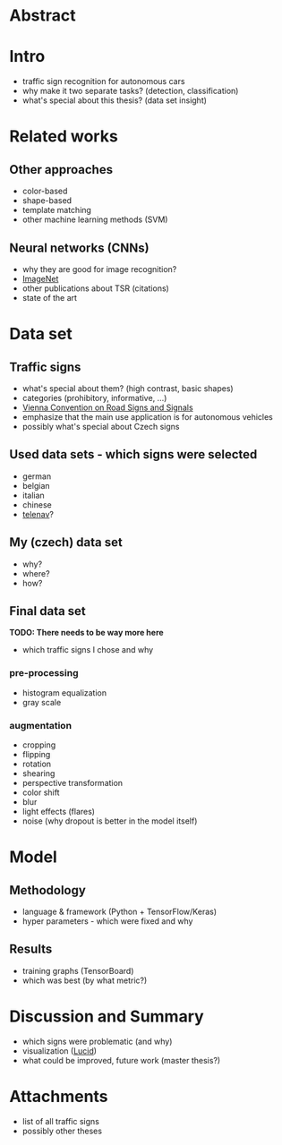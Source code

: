# Abstract
# Intro
- traffic sign recognition for autonomous cars
- why make it two separate tasks? (detection, classification)
- what's special about this thesis? (data set insight)

# Related works
## Other approaches
- color-based
- shape-based
- template matching
- other machine learning  methods (SVM)
## Neural networks (CNNs)
- why they are good for image recognition?
- [ImageNet](http://www.image-net.org/challenges/LSVRC/)
- other publications about TSR (citations)
- state of the art

# Data set
## Traffic signs
- what's special about them? (high contrast, basic shapes)
- categories (prohibitory, informative, ...)
- [Vienna Convention on Road Signs and Signals](https://en.wikipedia.org/wiki/Vienna_Convention_on_Road_Signs_and_Signals)
- emphasize that the main use application is for autonomous vehicles
- possibly what's special about Czech signs
## Used data sets - which signs were selected
- german
- belgian
- italian
- chinese
- [telenav](https://github.com/Telenav/Telenav.AI)?
## My (czech) data set
- why?
- where?
- how?
## Final data set
**TODO: There needs to be way more here**
- which traffic signs I chose and why
### pre-processing
- histogram equalization
- gray scale
### augmentation
- cropping
- flipping
- rotation
- shearing
- perspective transformation
- color shift
- blur
- light effects (flares)
- noise (why dropout is better in the model itself)

# Model
## Methodology
- language & framework (Python + TensorFlow/Keras)
- hyper parameters - which were fixed and why
## Results
- training graphs (TensorBoard)
- which was best (by what metric?)

# Discussion and Summary
- which signs were problematic (and why)
- visualization ([Lucid](https://github.com/tensorflow/lucid))
- what could be improved, future work (master thesis?)

# Attachments
- list of all traffic signs
- possibly other theses
